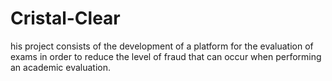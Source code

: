# Cristal-Clear
his project consists of the development of a platform for the evaluation of exams in order to reduce the level of fraud that can occur when performing an academic evaluation.
